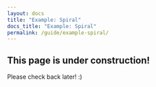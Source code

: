 ```yaml
---
layout: docs
title: "Example: Spiral"
docs_title: "Example: Spiral"
permalink: /guide/example-spiral/
---
```


## This page is under construction!

Please check back later! :)

